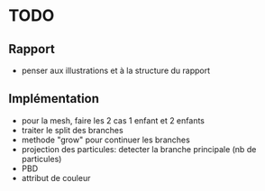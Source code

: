 # TODO

## Rapport

- penser aux illustrations et à la structure du rapport


## Implémentation

- pour la mesh, faire les 2 cas 1 enfant et 2 enfants
- traiter le split des branches
- methode "grow" pour continuer les branches
- projection des particules: detecter la branche principale (nb de particules)
- PBD
- attribut de couleur
